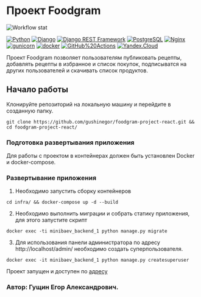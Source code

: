 # Проект Foodgram
![Workflow stat](https://github.com/EgorGushin/foodgram-project-react/actions/workflows/foodgram_workflow.yml/badge.svg)

[![Python](https://img.shields.io/badge/-Python-464646?style=flat-square&logo=Python)](https://www.python.org/)
[![Django](https://img.shields.io/badge/-Django-464646?style=flat-square&logo=Django)](https://www.djangoproject.com/)
[![Django REST Framework](https://img.shields.io/badge/-Django%20REST%20Framework-464646?style=flat-square&logo=Django%20REST%20Framework)](https://www.django-rest-framework.org/)
[![PostgreSQL](https://img.shields.io/badge/-PostgreSQL-464646?style=flat-square&logo=PostgreSQL)](https://www.postgresql.org/)
[![Nginx](https://img.shields.io/badge/-NGINX-464646?style=flat-square&logo=NGINX)](https://nginx.org/ru/)
[![gunicorn](https://img.shields.io/badge/-gunicorn-464646?style=flat-square&logo=gunicorn)](https://gunicorn.org/)
[![docker](https://img.shields.io/badge/-Docker-464646?style=flat-square&logo=docker)](https://www.docker.com/)
[![GitHub%20Actions](https://img.shields.io/badge/-GitHub%20Actions-464646?style=flat-square&logo=GitHub%20actions)](https://github.com/features/actions)
[![Yandex.Cloud](https://img.shields.io/badge/-Yandex.Cloud-464646?style=flat-square&logo=Yandex.Cloud)](https://cloud.yandex.ru/)

Проект Foodgram позволяет пользователям публиковать рецепты, добавлять рецепты в избранное и список покупок, 
подписыватся на других пользователей и скачивать список продуктов.

## Начало работы

Клонируйте репозиторий на локальную машину и перейдите в созданную папку.
```
git clone https://github.com/gushinegor/foodgram-project-react.git && cd foodgram-project-react/
```

### Подготовка развертывания приложения

Для работы с проектом в контейнерах должен быть установлен Docker и docker-compose.  


### Развертывание приложения

1. Необходимо запустить сборку контейнеров
```
cd infra/ && docker-compose up -d --build
```
2. Необходимо выполнить миграции и собрать статику приложения, для этого запустите скрипт
```
docker exec -ti minibaev_backend_1 python manage.py migrate
```
3. Для использования панели администратора по адресу http://localhost/admin/ необходимо создать суперпользователя.
```
docker exec -it minibaev_backend_1 python manage.py createsuperuser
```

Проект запущен и доступен по [адресу](http://158.160.20.196/)

### Автор: Гущин Егор Александрович.

